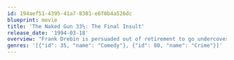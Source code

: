 ```yaml
---
id: 194aef51-4395-41a7-8301-e6f0b4a526dc
blueprint: movie
title: 'The Naked Gun 33⅓: The Final Insult'
release_date: '1994-03-18'
overview: "Frank Drebin is persuaded out of retirement to go undercover in a state prison. There he is to find out what top terrorist, Rocco, has planned for when he escapes. Frank's wife, Jane, is desperate for a baby.. this adds to Frank's problems. A host of celebrities at the Academy awards ceremony are humiliated by Frank as he blunders his way trying to foil Rocco."
genres: '[{"id": 35, "name": "Comedy"}, {"id": 80, "name": "Crime"}]'
---
```

